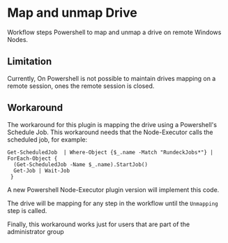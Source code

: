 # Map and unmap Drive

Workflow steps Powershell to map and unmap a drive on remote Windows Nodes.

## Limitation

Currently, On Powershell is not possible to maintain drives mapping on a remote session, ones the remote session is closed.

## Workaround

The workaround for this plugin is mapping the drive using a Powershell's Schedule Job. This workaround needs that the Node-Executor calls the scheduled job, for example:

```
Get-ScheduledJob  | Where-Object {$_.name -Match "RundeckJobs*"} | ForEach-Object { 
  (Get-ScheduledJob -Name $_.name).StartJob() 
  Get-Job | Wait-Job
 } 
```
 
A new Powershell Node-Executor plugin version will implement this code.

The drive will be mapping for any step in the workflow until the `Unmapping` step is called.

Finally, this workaround works just for users that are part of the administrator group